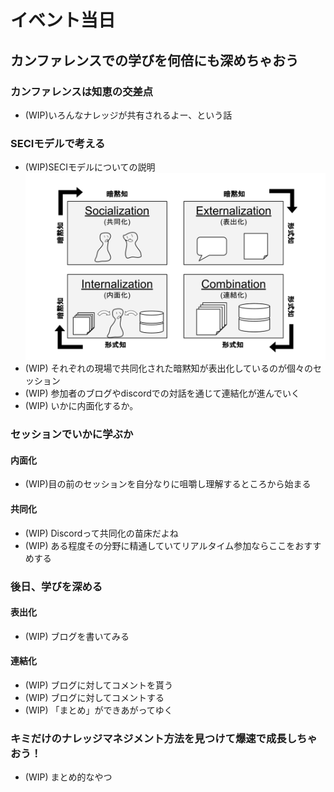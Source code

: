 # イベント当日
## カンファレンスでの学びを何倍にも深めちゃおう 
<!-- dora_e_m(いきいきいくおが執筆しています) -->
### カンファレンスは知恵の交差点
- (WIP)いろんなナレッジが共有されるよー、という話
### SECIモデルで考える
- (WIP)SECIモデルについての説明
![SECIモデル](images/chap-on-the-day/SECImodel.png?scale=1.0)
- (WIP) それぞれの現場で共同化された暗黙知が表出化しているのが個々のセッション
- (WIP) 参加者のブログやdiscordでの対話を通じて連結化が進んでいく
- (WIP) いかに内面化するか。
### セッションでいかに学ぶか
#### 内面化
- (WIP)目の前のセッションを自分なりに咀嚼し理解するところから始まる
#### 共同化
- (WIP) Discordって共同化の苗床だよね
- (WIP) ある程度その分野に精通していてリアルタイム参加ならここをおすすめする

### 後日、学びを深める
#### 表出化
- (WIP) ブログを書いてみる
#### 連結化
- (WIP) ブログに対してコメントを貰う
- (WIP) ブログに対してコメントする
- (WIP) 「まとめ」ができあがってゆく
### キミだけのナレッジマネジメント方法を見つけて爆速で成長しちゃおう！
- (WIP) まとめ的なやつ